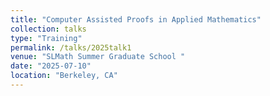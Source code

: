 ```yaml
---
title: "Computer Assisted Proofs in Applied Mathematics"
collection: talks
type: "Training" 
permalink: /talks/2025talk1
venue: "SLMath Summer Graduate School "
date: "2025-07-10"
location: "Berkeley, CA"
---
```

